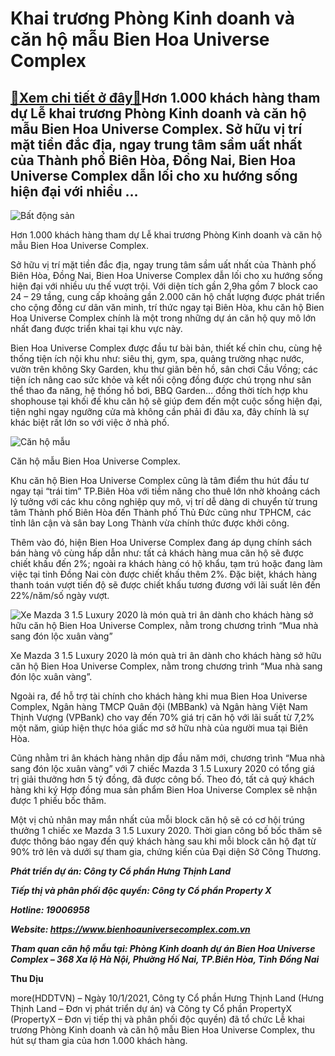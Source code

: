 Khai trương Phòng Kinh doanh và căn hộ mẫu Bien Hoa Universe Complex
====================================================================

[:gift:Xem chi tiết ở đây:gift:](https://hddtvn.com/khai-truong-phong-kinh-doanh-va-can-ho-mau-bien-hoa-universe-complex/)Hơn 1.000 khách hàng tham dự Lễ khai trương Phòng Kinh doanh và căn hộ mẫu Bien Hoa Universe Complex. Sở hữu vị trí mặt tiền đắc địa, ngay trung tâm sầm uất nhất của Thành phố Biên Hòa, Đồng Nai, Bien Hoa Universe Complex dẫn lối cho xu hướng sống hiện đại với nhiều …
----------------------------------------------------------------------------------------------------------------------------------------------------------------------------------------------------------------------------------------------------------------------------





![Bất động sản](https://hddtvn.com/wp-content/uploads/2021/01/2746_4-1.jpg "Bất động sản")


Hơn 1.000 khách hàng tham dự Lễ khai trương Phòng Kinh doanh và căn hộ mẫu Bien Hoa Universe Complex.



Sở hữu vị trí mặt tiền đắc địa, ngay trung tâm sầm uất nhất của Thành phố Biên Hòa, Đồng Nai, Bien Hoa Universe Complex dẫn lối cho xu hướng sống hiện đại với nhiều ưu thế vượt trội. Với diện tích gần 2,9ha gồm 7 block cao 24 – 29 tầng, cung cấp khoảng gần 2.000 căn hộ chất lượng được phát triển cho cộng đồng cư dân văn minh, trí thức ngay tại Biên Hòa, khu căn hộ Bien Hoa Universe Complex chính là một trong những dự án căn hộ quy mô lớn nhất đang được triển khai tại khu vực này.


Bien Hoa Universe Complex được đầu tư bài bản, thiết kế chỉn chu, cùng hệ thống tiện ích nội khu như: siêu thị, gym, spa, quảng trường nhạc nước, vườn trên không Sky Garden, khu thư giãn bên hồ, sân chơi Cầu Vồng; các tiện ích nâng cao sức khỏe và kết nối cộng đồng được chú trọng như sân thể thao đa năng, hệ thống hồ bơi, BBQ Garden… đồng thời tích hợp khu shophouse tại khối đế khu căn hộ sẽ giúp đem đến một cuộc sống hiện đại, tiện nghi ngay ngưỡng cửa mà không cần phải đi đâu xa, đây chính là sự khác biệt rất lớn so với việc ở nhà phố.





![Căn hộ mẫu](https://hddtvn.com/wp-content/uploads/2021/01/2928_5.jpg "Căn hộ mẫu")


Căn hộ mẫu Bien Hoa Universe Complex.



Khu căn hộ Bien Hoa Universe Complex cũng là tâm điểm thu hút đầu tư ngay tại “trái tim” TP.Biên Hòa với tiềm năng cho thuê lớn nhờ khoảng cách lý tưởng với các khu công nghiệp quy mô, vị trí dễ dàng di chuyển từ trung tâm Thành phố Biên Hòa đến Thành phố Thủ Đức cũng như TPHCM, các tỉnh lân cận và sân bay Long Thành vừa chính thức được khởi công.


Thêm vào đó, hiện Bien Hoa Universe Complex đang áp dụng chính sách bán hàng vô cùng hấp dẫn như: tất cả khách hàng mua căn hộ sẽ được chiết khấu đến 2%; ngoài ra khách hàng có hộ khẩu, tạm trú hoặc đang làm việc tại tỉnh Đồng Nai còn được chiết khấu thêm 2%. Đặc biệt, khách hàng thanh toán vượt tiến độ sẽ được chiết khấu tương đương với lãi suất lên đến 22%/năm/số ngày vượt.





![Xe Mazda 3 1.5 Luxury 2020 là món quà tri ân dành cho khách hàng sở hữu căn hộ Bien Hoa Universe Complex, nằm trong chương trình “Mua nhà sang đón lộc xuân vàng”](https://hddtvn.com/wp-content/uploads/2021/01/3036_7-1.jpg "Xe Mazda 3 1.5 Luxury 2020 là món quà tri ân dành cho khách hàng sở hữu căn hộ Bien Hoa Universe Complex, nằm trong chương trình “Mua nhà sang đón lộc xuân vàng”")


Xe Mazda 3 1.5 Luxury 2020 là món quà tri ân dành cho khách hàng sở hữu căn hộ Bien Hoa Universe Complex, nằm trong chương trình “Mua nhà sang đón lộc xuân vàng”.



Ngoài ra, để hỗ trợ tài chính cho khách hàng khi mua Bien Hoa Universe Complex, Ngân hàng TMCP Quân đội (MBBank) và Ngân hàng Việt Nam Thịnh Vượng (VPBank) cho vay đến 70% giá trị căn hộ với lãi suất từ 7,2% một năm, giúp hiện thực hóa giấc mơ sở hữu nhà của người mua tại Biên Hòa.


Cũng nhằm tri ân khách hàng nhân dịp đầu năm mới, chương trình “Mua nhà sang đón lộc xuân vàng” với 7 chiếc Mazda 3 1.5 Luxury 2020 có tổng giá trị giải thưởng hơn 5 tỷ đồng, đã được công bố. Theo đó, tất cả quý khách hàng khi ký Hợp đồng mua sản phẩm Bien Hoa Universe Complex sẽ nhận được 1 phiếu bốc thăm.


Một vị chủ nhân may mắn nhất của mỗi block căn hộ sẽ có cơ hội trúng thưởng 1 chiếc xe Mazda 3 1.5 Luxury 2020. Thời gian công bố bốc thăm sẽ được thông báo ngay đến quý khách hàng sau khi mỗi block căn hộ đạt từ 90% trở lên và dưới sự tham gia, chứng kiến của Đại diện Sở Công Thương.






***Phát triển dự án: Công ty Cổ phần Hưng Thịnh Land***


***Tiếp thị và phân phối độc quyền: Công ty Cổ phần Property X***


***Hotline: 19006958***


***Website: https://www.bienhoauniversecomplex.com.vn***


***Tham quan căn hộ mẫu tại: Phòng Kinh doanh dự án Bien Hoa Universe Complex – 368 Xa lộ Hà Nội, Phường Hố Nai, TP.Biên Hòa, Tỉnh Đồng Nai***







**Thu Dịu**



more(HDDTVN) – Ngày 10/1/2021, Công ty Cổ phần Hưng Thịnh Land (Hưng Thịnh Land – Đơn vị phát triển dự án) và Công ty Cổ phần PropertyX (PropertyX – Đơn vị tiếp thị và phân phối độc quyền) đã tổ chức Lễ khai trương Phòng Kinh doanh và căn hộ mẫu Bien Hoa Universe Complex, thu hút sự tham gia của hơn 1.000 khách hàng.

